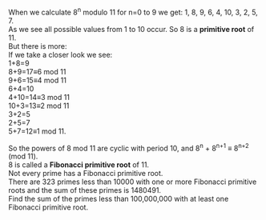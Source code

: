 <p>
When we calculate 8<sup>n</sup> modulo 11 for n=0 to 9 we get: 1, 8, 9, 6, 4, 10, 3, 2, 5, 7.<br />
As we see all possible values from 1 to 10 occur. So 8 is a <b>primitive root</b> of 11.<br />
But there is more:<br />
If we take a closer look we see:<br />
1+8=9<br />
8+9=17≡6 mod 11<br />
9+6=15≡4 mod 11<br />
6+4=10<br />
4+10=14≡3 mod 11<br />
10+3=13≡2 mod 11<br />
3+2=5<br />
2+5=7<br />
5+7=12≡1 mod 11.
</p>
So the powers of 8 mod 11 are cyclic with period 10, and 8<sup>n</sup> + 8<sup>n+1</sup> ≡ 8<sup>n+2</sup> (mod 11).<br />
8 is called a <b>Fibonacci primitive root</b> of 11.<br />
Not every prime has a Fibonacci primitive root.<br />
There are 323 primes less than 10000 with one or more Fibonacci primitive roots and the sum of these primes is 1480491.<br />
Find the sum of the primes less than 100,000,000 with at least one Fibonacci primitive root.



